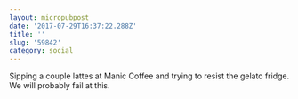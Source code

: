 ```yaml
---
layout: micropubpost
date: '2017-07-29T16:37:22.288Z'
title: ''
slug: '59842'
category: social
---
```

Sipping a couple lattes at Manic Coffee and trying to resist the gelato fridge. We will probably fail at this.
